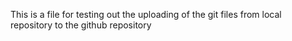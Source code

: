 This is a file for testing out the uploading of the git files from local repository to the github repository 

